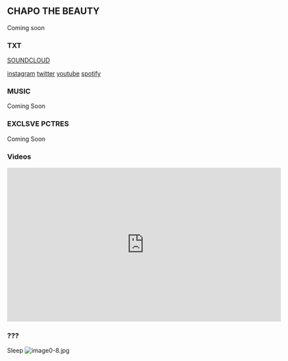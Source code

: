 ## CHAPO THE BEAUTY



Coming soon












### TXT
[SOUNDCLOUD](https://soundcloud.com/chapothebeauty "SOUNDCLOUD")


[instagram](https://instagram.com/chapothebeauty "instagram")
[twitter](https://twitter.com/chapothebeauty "twitter")
[youtube](https://www.youtube.com/channel/UC7lng407qfPKmlQBQSOmatQ "youtube")
[spotify](https://open.spotify.com/artist/50IdS28e1U2130dN475nRE "spotify")



### MUSIC
Coming Soon


### EXCLSVE PCTRES
Coming Soon


### Videos
<iframe src="https://www.youtube.com/embed/fl8giVbsIic"   
width="640" height="360" frameborder="0" ></iframe>










### ???

Sleep
![image0-8.jpg]({{site.baseurl}}/image0-8.jpg)
<link rel="shortcut icon" type="image/x-icon" href="favicon.ico">
